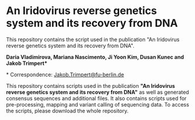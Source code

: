 # An Iridovirus reverse genetics system and its recovery from DNA
This repository contains the script used in the publication "An Iridovirus reverse genetics system and its recovery from DNA".


**Daria Vladimirova, Mariana Nascimento, Ji Yoon Kim, Dusan Kunec and Jakob Trimpert\***


\* Correspondence: Jakob.Trimpert@fu-berlin.de


This repository contains scripts used in the publication **"An Iridovirus reverse genetics system and its recovery from DNA"** as well as generated consensus sequences and additional files. It also contains scripts used for pre-processing, mapping and variant calling of sequencing data. To access the scripts, please download the whole repository.
